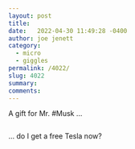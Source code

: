 ```yaml
---
layout: post
title:  
date:   2022-04-30 11:49:28 -0400
author: joe jenett
category:
  - micro
  - giggles
permalink: /4022/
slug: 4022
summary:
comments: 
---
```

A gift for Mr. \#Musk ...

<img src="https://simply.jenett.org/images/ttwitter.png" alt="" />

... do I get a free Tesla now?

<a href="https://brid.gy/publish/twitter"></a>
<data class="p-bridgy-omit-link" value="false"></data>